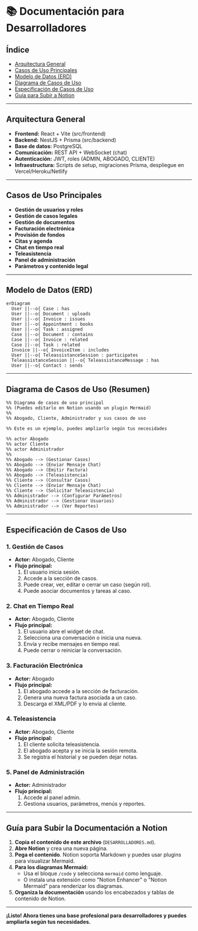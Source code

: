 # 📚 Documentación para Desarrolladores

## Índice
- [Arquitectura General](#arquitectura-general)
- [Casos de Uso Principales](#casos-de-uso-principales)
- [Modelo de Datos (ERD)](#modelo-de-datos-erd)
- [Diagrama de Casos de Uso](#diagrama-de-casos-de-uso)
- [Especificación de Casos de Uso](#especificacion-de-casos-de-uso)
- [Guía para Subir a Notion](#guia-para-subir-a-notion)

---

## Arquitectura General

- **Frontend:** React + Vite (src/frontend)
- **Backend:** NestJS + Prisma (src/backend)
- **Base de datos:** PostgreSQL
- **Comunicación:** REST API + WebSocket (chat)
- **Autenticación:** JWT, roles (ADMIN, ABOGADO, CLIENTE)
- **Infraestructura:** Scripts de setup, migraciones Prisma, despliegue en Vercel/Heroku/Netlify

---

## Casos de Uso Principales

- **Gestión de usuarios y roles**
- **Gestión de casos legales**
- **Gestión de documentos**
- **Facturación electrónica**
- **Provisión de fondos**
- **Citas y agenda**
- **Chat en tiempo real**
- **Teleasistencia**
- **Panel de administración**
- **Parámetros y contenido legal**

---

## Modelo de Datos (ERD)

```mermaid
erDiagram
  User ||--o{ Case : has
  User ||--o{ Document : uploads
  User ||--o{ Invoice : issues
  User ||--o{ Appointment : books
  User ||--o{ Task : assigned
  Case ||--o{ Document : contains
  Case ||--o{ Invoice : related
  Case ||--o{ Task : related
  Invoice ||--o{ InvoiceItem : includes
  User ||--o{ TeleassistanceSession : participates
  TeleassistanceSession ||--o{ TeleassistanceMessage : has
  User ||--o{ Contact : sends
```

---

## Diagrama de Casos de Uso (Resumen)

```mermaid
%% Diagrama de casos de uso principal
%% (Puedes editarlo en Notion usando un plugin Mermaid)
%%
%% Abogado, Cliente, Administrador y sus casos de uso

%% Este es un ejemplo, puedes ampliarlo según tus necesidades

%% actor Abogado
%% actor Cliente
%% actor Administrador
%%
%% Abogado --> (Gestionar Casos)
%% Abogado --> (Enviar Mensaje Chat)
%% Abogado --> (Emitir Factura)
%% Abogado --> (Teleasistencia)
%% Cliente --> (Consultar Casos)
%% Cliente --> (Enviar Mensaje Chat)
%% Cliente --> (Solicitar Teleasistencia)
%% Administrador --> (Configurar Parámetros)
%% Administrador --> (Gestionar Usuarios)
%% Administrador --> (Ver Reportes)
```

---

## Especificación de Casos de Uso

### 1. **Gestión de Casos**
- **Actor:** Abogado, Cliente
- **Flujo principal:**
  1. El usuario inicia sesión.
  2. Accede a la sección de casos.
  3. Puede crear, ver, editar o cerrar un caso (según rol).
  4. Puede asociar documentos y tareas al caso.

### 2. **Chat en Tiempo Real**
- **Actor:** Abogado, Cliente
- **Flujo principal:**
  1. El usuario abre el widget de chat.
  2. Selecciona una conversación o inicia una nueva.
  3. Envía y recibe mensajes en tiempo real.
  4. Puede cerrar o reiniciar la conversación.

### 3. **Facturación Electrónica**
- **Actor:** Abogado
- **Flujo principal:**
  1. El abogado accede a la sección de facturación.
  2. Genera una nueva factura asociada a un caso.
  3. Descarga el XML/PDF y lo envía al cliente.

### 4. **Teleasistencia**
- **Actor:** Abogado, Cliente
- **Flujo principal:**
  1. El cliente solicita teleasistencia.
  2. El abogado acepta y se inicia la sesión remota.
  3. Se registra el historial y se pueden dejar notas.

### 5. **Panel de Administración**
- **Actor:** Administrador
- **Flujo principal:**
  1. Accede al panel admin.
  2. Gestiona usuarios, parámetros, menús y reportes.

---

## Guía para Subir la Documentación a Notion

1. **Copia el contenido de este archivo** (`DESARROLLADORES.md`).
2. **Abre Notion** y crea una nueva página.
3. **Pega el contenido**. Notion soporta Markdown y puedes usar plugins para visualizar Mermaid.
4. **Para los diagramas Mermaid:**
   - Usa el bloque `/code` y selecciona `mermaid` como lenguaje.
   - O instala una extensión como "Notion Enhancer" o "Notion Mermaid" para renderizar los diagramas.
5. **Organiza la documentación** usando los encabezados y tablas de contenido de Notion.

---

**¡Listo! Ahora tienes una base profesional para desarrolladores y puedes ampliarla según tus necesidades.** 